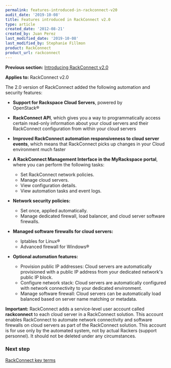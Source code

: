 ```yaml
---
permalink: features-introduced-in-rackconnect-v20
audit_date: '2019-10-08'
title: Features introduced in RackConnect v2.0
type: article
created_date: '2012-08-21'
created_by: Juan Perez
last_modified_date: '2019-10-08'
last_modified_by: Stephanie Fillmon
product: RackConnect
product_url: rackconnect
---
```


**Previous section:** [Introducing RackConnect
v2.0](https://docs-ospc.rackspace.com/support/how-to/rackconnect/introducing-rackconnect-v20)

**Applies to:** RackConnect v2.0

The 2.0 version of RackConnect added the following automation and
security features:

-   **Support for Rackspace Cloud Servers**, powered by    
    OpenStack&reg;

-   **RackConnect API**, which gives you a way to programmatically
    access certain read-only information about your cloud servers and
    their RackConnect configuration from within your cloud servers

-   **Improved RackConnect automation responsiveness to cloud server
    events**, which means that RackConnect picks up changes in your
    Cloud environment much faster

-   **A RackConnect Management Interface in the MyRackspace portal**,
    where you can perform the following tasks:
    -   Set RackConnect network policies.
    -   Manage cloud servers.
    -   View configuration details.
    -   View automation tasks and event logs.

-   **Network security policies:**
    -   Set once, applied automatically.
    -   Manage dedicated firewall, load balancer, and cloud server
        software firewalls.

-   **Managed software firewalls for cloud servers:**
    -   Iptables for Linux&reg;
    -   Advanced firewall for Windows&reg;

-   **Optional automation features:**
    -   Provision public IP addresses: Cloud servers are
        automatically provisioned with a public IP address from your
        dedicated network's public IP block.
    -   Configure network stack: Cloud servers are
        automatically configured with network connectivity to your
        dedicated environment.
    -   Manage software firewall: Cloud servers can be
        automatically load balanced based on server name matching or
        metadata.

**Important:** RackConnect adds a service-level user account called
**rackconnect** to each cloud server in a RackConnect solution. This
account enables RackConnect to automate network connectivity and
software firewalls on cloud servers as part of the RackConnect solution.
This account is for use only by the automated system, not by actual
Rackers (support personnel). It should not be deleted under any
circumstances.

### Next step

[RackConnect key terms](https://docs-ospc.rackspace.com/support/how-to/rackconnect/rackconnect-key-terms)
